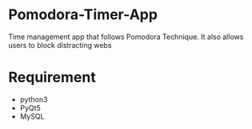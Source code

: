 # Pomodora-Timer-App
Time management app that follows Pomodora Technique. It also allows users to block distracting webs

# Requirement
* python3
* PyQt5
* MySQL

